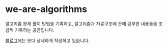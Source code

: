 # we-are-algorithms

알고리즘 문제 풀이 방법을 기록하고,
알고리즘과 자료구조에 관해 공부한 내용들을 조금씩 기록하는 공간입니다.

[블로그](https://velog.io/@wejaan/series/algorithms-and-data-structures)에는 보다 상세하게 작성하고 있습니다.
